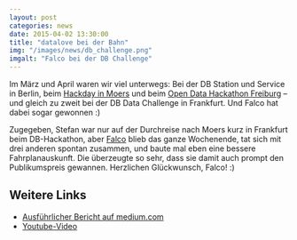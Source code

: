 ```yaml
---
layout: post
categories: news
date: 2015-04-02 13:30:00
title: "datalove bei der Bahn"
img: "/images/news/db_challenge.png" 
imgalt: "Falco bei der DB Challenge"
---
```


Im März und April waren wir viel unterwegs: Bei der DB Station und Service in Berlin, beim <a href="http://hackday.moers.de/">Hackday in Moers</a> und beim <a href="https://www.hackathon-freiburg.de/">Open Data Hackathon Freiburg</a> – und gleich zu zweit bei der DB Data Challenge in Frankfurt. Und Falco hat dabei sogar gewonnen :)

Zugegeben, Stefan war nur auf der Durchreise nach Moers kurz in Frankfurt beim DB-Hackathon, aber <a href="http://falco.io/">Falco</a> blieb das ganze Wochenende, tat sich mit drei anderen spontan zusammen, und baute mal eben eine bessere Fahrplanauskunft. Die überzeugte so sehr, dass sie damit auch prompt den Publikumspreis gewannen. Herzlichen Glückwunsch, Falco! :)

## Weitere Links

 * [Ausführlicher Bericht auf medium.com](https://medium.com/@highsource/reliable-train-connections-app-wins-the-first-deutsche-bahn-hackathon-3419ef275bfc)
 * [Youtube-Video](https://www.youtube.com/watch?v=OoexPAOzOCw)
